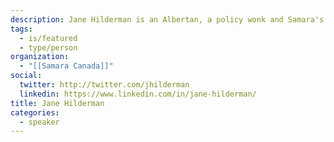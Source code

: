 ```yaml
---
description: Jane Hilderman is an Albertan, a policy wonk and Samara's Executive Director. Her recent accomplishments include testifying before the Parliamentary Electoral Reform Committee and traversing the Rockies by horse.
tags:
  - is/featured
  - type/person
organization:
  - "[[Samara Canada]]"
social:
  twitter: http://twitter.com/jhilderman
  linkedin: https://www.linkedin.com/in/jane-hilderman/
title: Jane Hilderman
categories:
  - speaker
---
```

